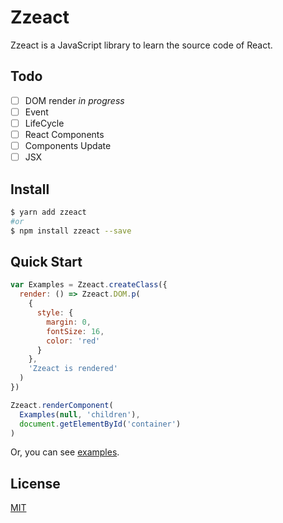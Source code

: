 # Zzeact

Zzeact is a JavaScript library to learn the source code of React.

## Todo

- [ ] DOM render *in progress*
- [ ] Event
- [ ] LifeCycle
- [ ] React Components
- [ ] Components Update
- [ ] JSX

## Install

```bash
$ yarn add zzeact
#or
$ npm install zzeact --save
```

## Quick Start

```javascript
var Examples = Zzeact.createClass({
  render: () => Zzeact.DOM.p(
    {
      style: {
        margin: 0,
        fontSize: 16,
        color: 'red'
      }
    },
    'Zzeact is rendered'
  )
})

Zzeact.renderComponent(
  Examples(null, 'children'),
  document.getElementById('container')
)
```

Or, you can see [examples](https://github.com/zongzi531/zzeact/tree/master/examples).

## License

[MIT](https://github.com/zongzi531/zzeact/blob/master/LICENSE)
